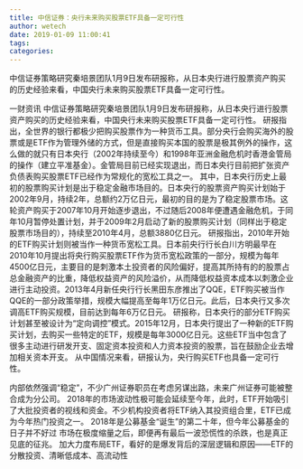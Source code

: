 ```yaml
---
title: 中信证券：央行未来购买股票ETF具备一定可行性
author: wetech
date: 2019-01-09 11:00:41
tags: 
categories: 
---
```

中信证券策略研究秦培景团队1月9日发布研报称，从日本央行进行股票资产购买的历史经验来看，中国央行未来购买股票ETF具备一定可行性。
<!-- more -->
一财资讯
中信证券策略研究秦培景团队1月9日发布研报称，从日本央行进行股票资产购买的历史经验来看，中国央行未来购买股票ETF具备一定可行性。
研报指出，全世界的银行都极少把购买股票作为一种货币工具。部分央行会购买海外的股票或是ETF作为管理外储的方式，但是直接购买本国的股票是极其例外的操作，这么做的就只有日本央行（2002年持续至今）和1998年亚洲金融危机时香港金管局的操作（建立平准基金）。金管局目前已经实现退出，而日本央行目前把扩张资产负债表购买股票ETF已经作为常规化的宽松工具之一。
其中，日本央行历史上最初的股票购买计划是出于稳定金融市场目的。日本央行的股票资产购买计划始于2002年9月，持续2年，总额约2万亿日元，最初的目的是为了稳定股票市场。这轮资产购买于2007年10月开始逐步退出，不过随后2008年便遭遇金融危机，于同年10月暂停处置计划，并于2009年2月启动了新的股票购买计划（同样出于稳定股票市场目的），持续至2010年4月，总额3880亿日元。
研报指出，2010年开始的ETF购买计划则被当作一种货币宽松工具。日本前央行行长白川方明最早在2010年10月提出将央行购买股票ETF作为货币宽松政策的一部分，规模为每年4500亿日元，主要目的是刺激本土投资者的风险偏好，提高其所持有的的股票占总金融资产的比重，降低权益资产的风险溢价，从而降低权益资本成本以刺激企业进行主动投资。2013年4月新任央行行长黑田东彦推出了QQE，ETF购买被当作QQE的一部分政策举措，规模大幅提高至每年1万亿日元。此后，日本央行又多次调高ETF购买规模，目前达到每年6万亿日元。
研报称，日本央行的部分ETF购买计划甚至被设计为“定向调控”模式。2015年12月，日本央行提出了一种新的ETF购买计划，去购买一些特定的ETF，规模是每年3000亿日元。这些ETF当中包含了很多主动进行研发开支、固定资本投资和人力资本投资的股票，旨在鼓励企业去增加相关资本开支。
从中国情况来看，研报认为，央行购买ETF也具备一定可行性。
 
 
内部依然强调“稳定”，不少广州证券职员在考虑另谋出路，未来广州证券可能被整合成为分公司。
2018年的市场波动性极可能会延续至今年，此时，ETF开始吸引了大批投资者的视线和资金。不少机构投资者将ETF纳入其投资组合里，ETF已成为今年热门投资之一。
2018年是公募基金“诞生”的第二十年，但今年公募基金的日子并不好过
市场在极度缩量之后，即便再有最后一波恐慌性的杀跌，也是真正见底的征兆。
加大力度布局ETF，看好的是爆发背后的深层逻辑和原因——ETF的分散投资、清晰低成本、高流动性
